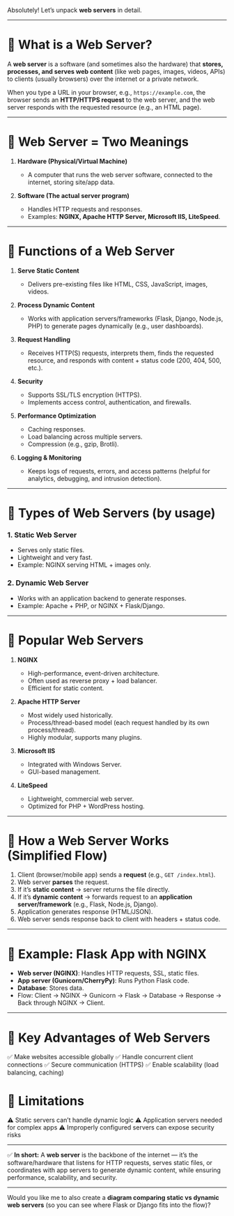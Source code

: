 Absolutely! Let’s unpack **web servers** in detail.

---

# 🔹 What is a Web Server?

A **web server** is a software (and sometimes also the hardware) that **stores, processes, and serves web content** (like web pages, images, videos, APIs) to clients (usually browsers) over the internet or a private network.

When you type a URL in your browser, e.g., `https://example.com`, the browser sends an **HTTP/HTTPS request** to the web server, and the web server responds with the requested resource (e.g., an HTML page).

---

# 🔹 Web Server = Two Meanings

1. **Hardware (Physical/Virtual Machine)**

   * A computer that runs the web server software, connected to the internet, storing site/app data.

2. **Software (The actual server program)**

   * Handles HTTP requests and responses.
   * Examples: **NGINX, Apache HTTP Server, Microsoft IIS, LiteSpeed**.

---

# 🔹 Functions of a Web Server

1. **Serve Static Content**

   * Delivers pre-existing files like HTML, CSS, JavaScript, images, videos.

2. **Process Dynamic Content**

   * Works with application servers/frameworks (Flask, Django, Node.js, PHP) to generate pages dynamically (e.g., user dashboards).

3. **Request Handling**

   * Receives HTTP(S) requests, interprets them, finds the requested resource, and responds with content + status code (200, 404, 500, etc.).

4. **Security**

   * Supports SSL/TLS encryption (HTTPS).
   * Implements access control, authentication, and firewalls.

5. **Performance Optimization**

   * Caching responses.
   * Load balancing across multiple servers.
   * Compression (e.g., gzip, Brotli).

6. **Logging & Monitoring**

   * Keeps logs of requests, errors, and access patterns (helpful for analytics, debugging, and intrusion detection).

---

# 🔹 Types of Web Servers (by usage)

### 1. **Static Web Server**

* Serves only static files.
* Lightweight and very fast.
* Example: NGINX serving HTML + images only.

### 2. **Dynamic Web Server**

* Works with an application backend to generate responses.
* Example: Apache + PHP, or NGINX + Flask/Django.

---

# 🔹 Popular Web Servers

1. **NGINX**

   * High-performance, event-driven architecture.
   * Often used as reverse proxy + load balancer.
   * Efficient for static content.

2. **Apache HTTP Server**

   * Most widely used historically.
   * Process/thread-based model (each request handled by its own process/thread).
   * Highly modular, supports many plugins.

3. **Microsoft IIS**

   * Integrated with Windows Server.
   * GUI-based management.

4. **LiteSpeed**

   * Lightweight, commercial web server.
   * Optimized for PHP + WordPress hosting.

---

# 🔹 How a Web Server Works (Simplified Flow)

1. Client (browser/mobile app) sends a **request** (e.g., `GET /index.html`).
2. Web server **parses** the request.
3. If it’s **static content** → server returns the file directly.
4. If it’s **dynamic content** → forwards request to an **application server/framework** (e.g., Flask, Node.js, Django).
5. Application generates response (HTML/JSON).
6. Web server sends response back to client with headers + status code.

---

# 🔹 Example: Flask App with NGINX

* **Web server (NGINX)**: Handles HTTP requests, SSL, static files.
* **App server (Gunicorn/CherryPy)**: Runs Python Flask code.
* **Database**: Stores data.
* Flow: Client → NGINX → Gunicorn → Flask → Database → Response → Back through NGINX → Client.

---

# 🔹 Key Advantages of Web Servers

✅ Make websites accessible globally
✅ Handle concurrent client connections
✅ Secure communication (HTTPS)
✅ Enable scalability (load balancing, caching)

# 🔹 Limitations

⚠️ Static servers can’t handle dynamic logic
⚠️ Application servers needed for complex apps
⚠️ Improperly configured servers can expose security risks

---

✅ **In short:**
A **web server** is the backbone of the internet — it’s the software/hardware that listens for HTTP requests, serves static files, or coordinates with app servers to generate dynamic content, while ensuring performance, scalability, and security.

---

Would you like me to also create a **diagram comparing static vs dynamic web servers** (so you can see where Flask or Django fits into the flow)?
